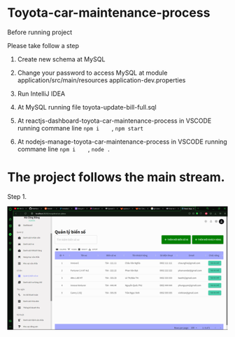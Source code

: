 # Toyota-car-maintenance-process

Before running project

Please take follow a step

1. Create new schema at MySQL

2. Change your password to access MySQL at module application/src/main/resources application-dev.properties

3. Run IntelliJ IDEA 

4. At MySQL running file toyota-update-bill-full.sql

5. At reactjs-dashboard-toyota-car-maintenance-process in VSCODE running commane line
 ` npm i	 `,  ` npm start	 `

6. At nodejs-manage-toyota-car-maintenance-process in VSCODE running commane line 
 ` npm i	 `,  ` node .	 `


# The project follows the main stream.

Step 1. 

![Main Stream Image](img-step/Step-1.png)